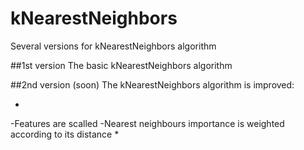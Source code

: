 # kNearestNeighbors
Several versions for kNearestNeighbors algorithm

##1st version
The basic kNearestNeighbors algorithm

##2nd version (soon)
The kNearestNeighbors algorithm is improved:

*
-Features are scalled
-Nearest neighbours importance is weighted according to its distance
*
